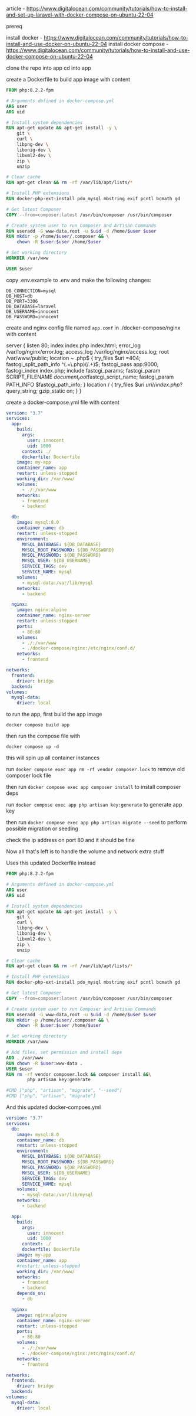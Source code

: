 article - https://www.digitalocean.com/community/tutorials/how-to-install-and-set-up-laravel-with-docker-compose-on-ubuntu-22-04

prereq

install docker - https://www.digitalocean.com/community/tutorials/how-to-install-and-use-docker-on-ubuntu-22-04
install docker compose - https://www.digitalocean.com/community/tutorials/how-to-install-and-use-docker-compose-on-ubuntu-22-04


clone the repo into app
cd into app

create a Dockerfile to build app image with content
```Dockerfile
FROM php:8.2.2-fpm

# Arguments defined in docker-compose.yml
ARG user
ARG uid

# Install system dependencies
RUN apt-get update && apt-get install -y \
    git \
    curl \
    libpng-dev \
    libonig-dev \
    libxml2-dev \
    zip \
    unzip

# Clear cache
RUN apt-get clean && rm -rf /var/lib/apt/lists/*

# Install PHP extensions
RUN docker-php-ext-install pdo_mysql mbstring exif pcntl bcmath gd

# Get latest Composer
COPY --from=composer:latest /usr/bin/composer /usr/bin/composer

# Create system user to run Composer and Artisan Commands
RUN useradd -G www-data,root -u $uid -d /home/$user $user
RUN mkdir -p /home/$user/.composer && \
    chown -R $user:$user /home/$user

# Set working directory
WORKDIR /var/www

USER $user
```

copy .env.example to .env and make the following changes:

```
DB_CONNECTION=mysql
DB_HOST=db
DB_PORT=3306
DB_DATABASE=laravel
DB_USERNAME=innocent
DB_PASSWORD=innocent
```


create and nginx config file named `app.conf` in ./docker-compose/nginx
with content

server {
    listen 80;
    index index.php index.html;
    error_log  /var/log/nginx/error.log;
    access_log /var/log/nginx/access.log;
    root /var/www/public;
    location ~ \.php$ {
        try_files $uri =404;
        fastcgi_split_path_info ^(.+\.php)(/.+)$;
        fastcgi_pass app:9000;
        fastcgi_index index.php;
        include fastcgi_params;
        fastcgi_param SCRIPT_FILENAME $document_root$fastcgi_script_name;
        fastcgi_param PATH_INFO $fastcgi_path_info;
    }
    location / {
        try_files $uri $uri/ /index.php?$query_string;
        gzip_static on;
    }
}


create a docker-compose.yml file with content

```yaml
version: "3.7"
services:
  app:
    build:
      args:
        user: innocent
        uid: 1000
      context: ./
      dockerfile: Dockerfile
    image: my-app
    container_name: app
    restart: unless-stopped
    working_dir: /var/www/
    volumes:
      - ./:/var/www
    networks:
      - frontend
      - backend

  db:
    image: mysql:8.0
    container_name: db
    restart: unless-stopped
    environment:
      MYSQL_DATABASE: ${DB_DATABASE}
      MYSQL_ROOT_PASSWORD: ${DB_PASSWORD}
      MYSQL_PASSWORD: ${DB_PASSWORD}
      MYSQL_USER: ${DB_USERNAME}
      SERVICE_TAGS: dev
      SERVICE_NAME: mysql
    volumes:
      - mysql-data:/var/lib/mysql
    networks:
      - backend

  nginx:
    image: nginx:alpine
    container_name: nginx-server
    restart: unless-stopped
    ports:
      - 80:80
    volumes:
      - ./:/var/www
      - ./docker-compose/nginx:/etc/nginx/conf.d/
    networks:
      - frontend

networks:
  frontend:
    driver: bridge
  backend:
volumes:
  mysql-data:
    driver: local
```

to run the app, first build the app image

`docker compose build app`

then run the compose file with

`docker compose up -d`

this will spin up all container instances

run
`docker compose exec app rm -rf vendor composer.lock`
to remove old composer lock file

then run
`docker compose exec app composer install`
to install composer deps

run
`docker compose exec app php artisan key:generate`
to generate app key

then run
`docker compose exec app php artisan migrate --seed`
to perform possible migration or seeding

check the ip address on port 80 and it should be fine

Now all that's left is to handle the volume and network extra stuff


Uses this updated Dockerfile instead

```Dockerfile
FROM php:8.2.2-fpm

# Arguments defined in docker-compose.yml
ARG user
ARG uid

# Install system dependencies
RUN apt-get update && apt-get install -y \
    git \
    curl \
    libpng-dev \
    libonig-dev \
    libxml2-dev \
    zip \
    unzip

# Clear cache
RUN apt-get clean && rm -rf /var/lib/apt/lists/*

# Install PHP extensions
RUN docker-php-ext-install pdo_mysql mbstring exif pcntl bcmath gd

# Get latest Composer
COPY --from=composer:latest /usr/bin/composer /usr/bin/composer

# Create system user to run Composer and Artisan Commands
RUN useradd -G www-data,root -u $uid -d /home/$user $user
RUN mkdir -p /home/$user/.composer && \
    chown -R $user:$user /home/$user

# Set working directory
WORKDIR /var/www

# Add files, set permission and install deps
ADD . /var/www
RUN chown -R $user:www-data .
USER $user
RUN rm -rf vendor composer.lock && composer install &&\
        php artisan key:generate

#CMD ["php", "artisan", "migrate", "--seed"]
#CMD ["php", "artisan", "migrate"]
```

And this updated docker-compoes.yml

```yml
version: "3.7"
services:
  db:
    image: mysql:8.0
    container_name: db
    restart: unless-stopped
    environment:
      MYSQL_DATABASE: ${DB_DATABASE}
      MYSQL_ROOT_PASSWORD: ${DB_PASSWORD}
      MYSQL_PASSWORD: ${DB_PASSWORD}
      MYSQL_USER: ${DB_USERNAME}
      SERVICE_TAGS: dev
      SERVICE_NAME: mysql
    volumes:
      - mysql-data:/var/lib/mysql
    networks:
      - backend

  app:
    build:
      args:
        user: innocent
        uid: 1000
      context: ./
      dockerfile: Dockerfile
    image: my-app
    container_name: app
    #restart: unless-stopped
    working_dir: /var/www/
    networks:
      - frontend
      - backend
    depends_on:
      - db

  nginx:
    image: nginx:alpine
    container_name: nginx-server
    restart: unless-stopped
    ports:
      - 80:80
    volumes:
      - ./:/var/www
      - ./docker-compose/nginx:/etc/nginx/conf.d/
    networks:
      - frontend

networks:
  frontend:
    driver: bridge
  backend:
volumes:
  mysql-data:
    driver: local
```